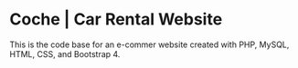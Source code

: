 # Coche | Car Rental Website

This is the code base for an e-commer website created with PHP, MySQL, HTML, CSS, and Bootstrap 4. 
